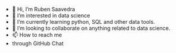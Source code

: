 - 👋 Hi, I’m Ruben Saavedra
- 👀 I’m interested in data science 
- 🌱 I’m currently learning python, SQL and other data tools.
- 💞️ I’m looking to collaborate on anything related to data science.
- 📫 How to reach me
- through GitHub Chat

<!---
Daynorsaavedra/Daynorsaavedra is a ✨ special ✨ repository because its `README.md` (this file) appears on your GitHub profile.
You can click the Preview link to take a look at your changes.
--->
